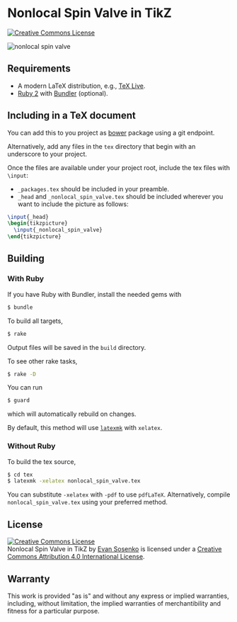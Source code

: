 # Nonlocal Spin Valve in TikZ

[![Creative Commons License](http://img.shields.io/badge/license-CC%20BY-red.svg)](./LICENSE.txt)

![nonlocal spin valve](https://raw.github.com/razor-x/tikz-nonlocal_spin_valve/master/preview.png)

## Requirements

- A modern LaTeX distribution,
  e.g., [TeX Live](http://www.tug.org/texlive/).
- [Ruby 2](https://www.ruby-lang.org/)
  with [Bundler](http://bundler.io/) (optional).

## Including in a TeX document

You can add this to you project as [bower](http://bower.io/)
package using a git endpoint.

Alternatively, add any files in the `tex` directory
that begin with an underscore to your project.

Once the files are available under your project root,
include the tex files with `\input`:

  - `_packages.tex` should be included in your preamble.
  - `_head` and `_nonlocal_spin_valve.tex` should be included
    wherever you want to include the picture as follows:

````latex
\input{_head}
\begin{tikzpicture}
  \input{_nonlocal_spin_valve}
\end{tikzpicture}
````

## Building

### With Ruby

If you have Ruby with Bundler, install the needed gems with

````bash
$ bundle
````

To build all targets,

````bash
$ rake
````

Output files will be saved in the `build` directory.

To see other rake tasks,

````bash
$ rake -D
````

You can run

````bash
$ guard
````

which will automatically rebuild on changes.

By default, this method will use
[`la­texmk`](http://www.ctan.org/pkg/latexmk/) with `xelatex`.

### Without Ruby

To build the tex source,

````bash
$ cd tex
$ latexmk -xelatex nonlocal_spin_valve.tex
````

You can substitute `-xelatex` with `-pdf` to use `pdfLaTeX`.
Alternatively, compile `nonlocal_spin_valve.tex` using your preferred method.

## License

<a rel="license" href="http://creativecommons.org/licenses/by/4.0/"><img alt="Creative Commons License" style="border-width:0" src="http://i.creativecommons.org/l/by/4.0/88x31.png" /></a><br /><span xmlns:dct="http://purl.org/dc/terms/" property="dct:title">Nonlocal Spin Valve in TikZ</span> by <a xmlns:cc="http://creativecommons.org/ns#" href="https://github.com/razor-x/tikz-nonlocal_spin_valve" property="cc:attributionName" rel="cc:attributionURL">Evan Sosenko</a> is licensed under a <a rel="license" href="http://creativecommons.org/licenses/by/4.0/">Creative Commons Attribution 4.0 International License</a>.

## Warranty

This work is provided "as is" and without any express or
implied warranties, including, without limitation, the implied
warranties of merchantibility and fitness for a particular
purpose.
